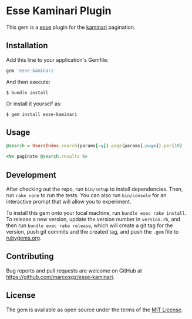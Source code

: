 # Esse Kaminari Plugin

This gem is a [esse](https://github.com/marcosgz/esse) plugin for the [kaminari](https://github.com/amatsuda/kaminari) pagination.

## Installation

Add this line to your application's Gemfile:

```ruby
gem 'esse-kaminari'
```

And then execute:

    $ bundle install

Or install it yourself as:

    $ gem install esse-kaminari

## Usage

```ruby
@search = UsersIndex.search(params[:q]).page(params[:page]).per(10)

<%= paginate @search.results %>
```

## Development

After checking out the repo, run `bin/setup` to install dependencies. Then, run `rake none` to run the tests. You can also run `bin/console` for an interactive prompt that will allow you to experiment.

To install this gem onto your local machine, run `bundle exec rake install`. To release a new version, update the version number in `version.rb`, and then run `bundle exec rake release`, which will create a git tag for the version, push git commits and the created tag, and push the `.gem` file to [rubygems.org](https://rubygems.org).

## Contributing

Bug reports and pull requests are welcome on GitHub at https://github.com/marcosgz/esse-kaminari.

## License

The gem is available as open source under the terms of the [MIT License](https://opensource.org/licenses/MIT).
